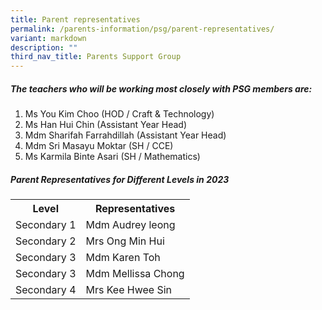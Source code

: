 ```yaml
---
title: Parent representatives
permalink: /parents-information/psg/parent-representatives/
variant: markdown
description: ""
third_nav_title: Parents Support Group
---
```

##### The teachers who will be working most closely with PSG members are:
1. Ms You Kim Choo (HOD / Craft &amp; Technology)
2. Ms Han Hui Chin (Assistant Year Head)
3. Mdm Sharifah Farrahdillah (Assistant Year Head)
4. Mdm Sri Masayu Moktar (SH / CCE)
5. Ms Karmila Binte Asari (SH / Mathematics)

##### Parent Representatives for Different Levels in 2023
<table>
	<tbody>
		<tr>
			<th>Level</th><th>Representatives</th>
		</tr>
		<tr>
			<td>Secondary 1</td><td>Mdm Audrey leong</td>
		</tr>
		<tr>
			<td>Secondary 2</td><td>Mrs Ong Min Hui</td>
		</tr>
		<tr>
			<td>Secondary 3</td><td>Mdm Karen Toh</td>
		</tr>
		<tr>
			<td>Secondary 3</td><td>Mdm Mellissa Chong</td>
		</tr>
		<tr>
			<td>Secondary 4</td><td>Mrs Kee Hwee Sin</td>
		</tr>
	</tbody>
	</table>